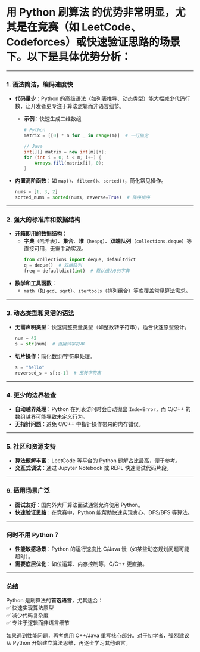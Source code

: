 # 用 **Python 刷算法** 的优势非常明显，尤其是在**竞赛（如 LeetCode、Codeforces）**或**快速验证思路**的场景下。以下是具体优势分析：

---

### **1. 语法简洁，编码速度快**
- **代码量少**：Python 的高级语法（如列表推导、动态类型）能大幅减少代码行数，让开发者更专注于算法逻辑而非语言细节。
    - **示例**：快速生成二维数组
      ```python
      # Python
      matrix = [[0] * n for _ in range(m)]  # 一行搞定
      ```
      ```java
      // Java
      int[][] matrix = new int[m][n];
      for (int i = 0; i < m; i++) {
          Arrays.fill(matrix[i], 0);
      }
      ```

- **内置高阶函数**：如 `map()`、`filter()`、`sorted()`，简化常见操作。
  ```python
  nums = [1, 3, 2]
  sorted_nums = sorted(nums, reverse=True)  # 降序排序
  ```

---

### **2. 强大的标准库和数据结构**
- **开箱即用的数据结构**：
    - **字典**（哈希表）、**集合**、**堆**（`heapq`）、**双端队列**（`collections.deque`）等直接可用，无需手动实现。
      ```python
      from collections import deque, defaultdict
      q = deque()  # 双端队列
      freq = defaultdict(int)  # 默认值为0的字典
      ```
- **数学和工具函数**：
    - `math`（如 `gcd`、`sqrt`）、`itertools`（排列组合）等库覆盖常见算法需求。

---

### **3. 动态类型和灵活的语法**
- **无需声明类型**：快速调整变量类型（如整数转字符串），适合快速原型设计。
  ```python
  num = 42
  s = str(num)  # 直接转字符串
  ```
- **切片操作**：简化数组/字符串处理。
  ```python
  s = "hello"
  reversed_s = s[::-1]  # 反转字符串
  ```

---

### **4. 更少的边界检查**
- **自动越界处理**：Python 在列表访问时会自动抛出 `IndexError`，而 C/C++ 的数组越界可能导致未定义行为。
- **无指针问题**：避免 C/C++ 中指针操作带来的内存错误。

---

### **5. 社区和资源支持**
- **算法题解丰富**：LeetCode 等平台的 Python 题解占比最高，便于参考。
- **交互式调试**：通过 Jupyter Notebook 或 REPL 快速测试代码片段。

---

### **6. 适用场景广泛**
- **面试友好**：国内外大厂算法面试通常允许使用 Python。
- **快速验证思路**：在竞赛中，Python 能帮助快速实现贪心、DFS/BFS 等算法。

---

### **何时不用 Python？**
- **性能敏感场景**：Python 的运行速度比 C/Java 慢（如某些动态规划问题可能超时）。
- **需要底层优化**：如位运算、内存控制等，C/C++ 更直接。

---

### **总结**
Python 是刷算法的**首选语言**，尤其适合：  
✅ 快速实现算法原型  
✅ 减少代码复杂度  
✅ 专注于逻辑而非语言细节

如果遇到性能问题，再考虑用 C++/Java 重写核心部分。对于初学者，强烈建议从 Python 开始建立算法思维，再逐步学习其他语言。